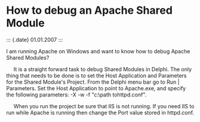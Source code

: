 How to debug an Apache Shared Module
====================================

::: {.date}
01.01.2007
:::

I am running Apache on Windows and want to know how to debug Apache
Shared Modules?

     It is a straight forward task to debug Shared Modules in Delphi.
The only thing that needs to be done is to set the Host Application and
Parameters for the Shared Module\'s Project. From the Delphi menu bar go
to Run \| Parameters. Set the Host Application to point to Apache.exe,
and specify the following parameters: -X -w -f \"c:\\path
tohttpd.conf\".

     When you run the project be sure that IIS is not running. If you
need IIS to run while Apache is running then change the Port value
stored in httpd.conf.
